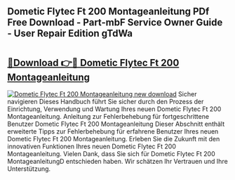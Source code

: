 ## Dometic Flytec Ft 200 Montageanleitung PDf Free Download - Part-mbF Service Owner Guide - User Repair Edition gTdWa

# <h2><a href="http://df6vqd.blite.top/?on=Dometic+Flytec+Ft+200+Montageanleitung">🔗Download 👉🔴 Dometic Flytec Ft 200 Montageanleitung</a></h2>

[![Dometic Flytec Ft 200 Montageanleitung new download](https://i.imgur.com/lujVjoI.png)](http://df6vqd.blite.top/?on=Dometic+Flytec+Ft+200+Montageanleitung)
Sicher navigieren Dieses Handbuch führt Sie sicher durch den Prozess der Einrichtung, Verwendung und Wartung Ihres neuen Dometic Flytec Ft 200 Montageanleitung. Anleitung zur Fehlerbehebung für fortgeschrittene Benutzer Dometic Flytec Ft 200 Montageanleitung Dieser Abschnitt enthält erweiterte Tipps zur Fehlerbehebung für erfahrene Benutzer Ihres neuen Dometic Flytec Ft 200 Montageanleitung. Erleben Sie die Zukunft mit den innovativen Funktionen Ihres neuen Dometic Flytec Ft 200 Montageanleitung. Vielen Dank, dass Sie sich für Dometic Flytec Ft 200 MontageanleitungD entschieden haben. Wir schätzen Ihr Vertrauen und Ihre Unterstützung.
